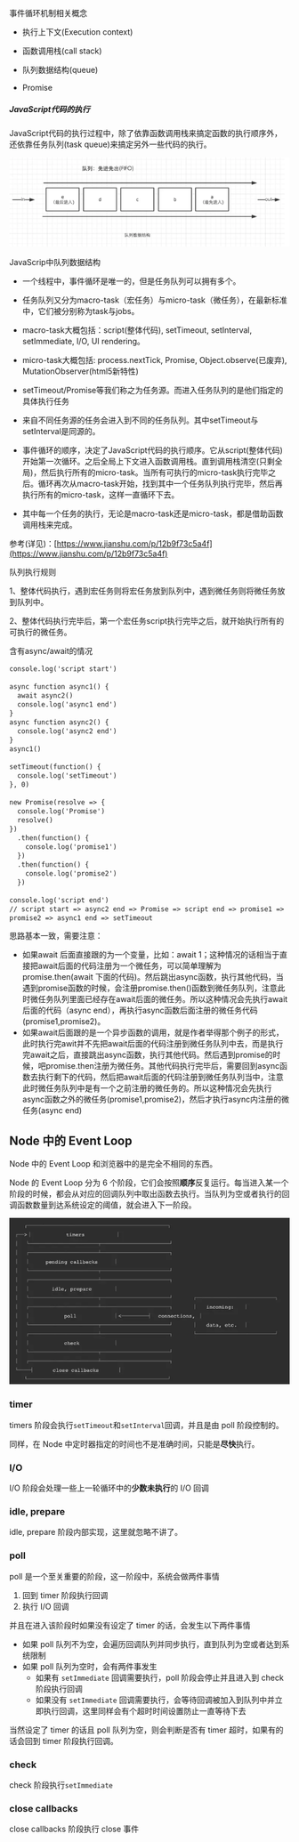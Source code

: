事件循环机制相关概念

* 执行上下文\(Execution context\)

* 函数调用栈\(call stack\)

* 队列数据结构\(queue\)

* Promise

##### JavaScript代码的执行

JavaScript代码的执行过程中，除了依靠函数调用栈来搞定函数的执行顺序外，还依靠任务队列\(task queue\)来搞定另外一些代码的执行。

![](/assets/import.png)

JavaScrip中队列数据结构

* 一个线程中，事件循环是唯一的，但是任务队列可以拥有多个。
* 任务队列又分为macro-task（宏任务）与micro-task（微任务），在最新标准中，它们被分别称为task与jobs。
* macro-task大概包括：script\(整体代码\), setTimeout, setInterval, setImmediate, I/O, UI rendering。
* micro-task大概包括: process.nextTick, Promise, Object.observe\(已废弃\), MutationObserver\(html5新特性\)
* setTimeout/Promise等我们称之为任务源。而进入任务队列的是他们指定的具体执行任务
* 来自不同任务源的任务会进入到不同的任务队列。其中setTimeout与setInterval是同源的。
* 事件循环的顺序，决定了JavaScript代码的执行顺序。它从script\(整体代码\)开始第一次循环。之后全局上下文进入函数调用栈。直到调用栈清空\(只剩全局\)，然后执行所有的micro-task。当所有可执行的micro-task执行完毕之后。循环再次从macro-task开始，找到其中一个任务队列执行完毕，然后再执行所有的micro-task，这样一直循环下去。

* 其中每一个任务的执行，无论是macro-task还是micro-task，都是借助函数调用栈来完成。



参考\(详见\)：[https://www.jianshu.com/p/12b9f73c5a4f](https://www.jianshu.com/p/12b9f73c5a4f)

队列执行规则

1、整体代码执行，遇到宏任务则将宏任务放到队列中，遇到微任务则将微任务放到队列中。

2、整体代码执行完毕后，第一个宏任务script执行完毕之后，就开始执行所有的可执行的微任务。

含有async/await的情况

```
console.log('script start')

async function async1() {
  await async2()
  console.log('async1 end')
}
async function async2() {
  console.log('async2 end')
}
async1()

setTimeout(function() {
  console.log('setTimeout')
}, 0)

new Promise(resolve => {
  console.log('Promise')
  resolve()
})
  .then(function() {
    console.log('promise1')
  })
  .then(function() {
    console.log('promise2')
  })

console.log('script end')
// script start => async2 end => Promise => script end => promise1 => promise2 => async1 end => setTimeout
```

思路基本一致，需要注意：

* 如果await 后面直接跟的为一个变量，比如：await 1；这种情况的话相当于直接把await后面的代码注册为一个微任务，可以简单理解为promise.then\(await 下面的代码\)。然后跳出async函数，执行其他代码，当遇到promise函数的时候，会注册promise.then\(\)函数到微任务队列，注意此时微任务队列里面已经存在await后面的微任务。所以这种情况会先执行await后面的代码（async end），再执行async函数后面注册的微任务代码\(promise1,promise2\)。 
* 如果await后面跟的是一个异步函数的调用，就是作者举得那个例子的形式，此时执行完awit并不先把await后面的代码注册到微任务队列中去，而是执行完await之后，直接跳出async函数，执行其他代码。然后遇到promise的时候，吧promise.then注册为微任务。其他代码执行完毕后，需要回到async函数去执行剩下的代码，然后把await后面的代码注册到微任务队列当中，注意此时微任务队列中是有一个之前注册的微任务的。所以这种情况会先执行async函数之外的微任务\(promise1,promise2\)，然后才执行async内注册的微任务\(async end\)

## Node 中的 Event Loop

Node 中的 Event Loop 和浏览器中的是完全不相同的东西。

Node 的 Event Loop 分为 6 个阶段，它们会按照**顺序**反复运行。每当进入某一个阶段的时候，都会从对应的回调队列中取出函数去执行。当队列为空或者执行的回调函数数量到达系统设定的阈值，就会进入下一阶段。

![](/assets/nodeEventLoop.png)

### timer

timers 阶段会执行`setTimeout`和`setInterval`回调，并且是由 poll 阶段控制的。

同样，在 Node 中定时器指定的时间也不是准确时间，只能是**尽快**执行。

### I/O

I/O 阶段会处理一些上一轮循环中的**少数未执行**的 I/O 回调

### idle, prepare

idle, prepare 阶段内部实现，这里就忽略不讲了。

### poll

poll 是一个至关重要的阶段，这一阶段中，系统会做两件事情

1. 回到 timer 阶段执行回调
2. 执行 I/O 回调

并且在进入该阶段时如果没有设定了 timer 的话，会发生以下两件事情

* 如果 poll 队列不为空，会遍历回调队列并同步执行，直到队列为空或者达到系统限制
* 如果 poll 队列为空时，会有两件事发生
  * 如果有
    `setImmediate`
    回调需要执行，poll 阶段会停止并且进入到 check 阶段执行回调
  * 如果没有
    `setImmediate`
    回调需要执行，会等待回调被加入到队列中并立即执行回调，这里同样会有个超时时间设置防止一直等待下去

当然设定了 timer 的话且 poll 队列为空，则会判断是否有 timer 超时，如果有的话会回到 timer 阶段执行回调。

### check

check 阶段执行`setImmediate`

### close callbacks

close callbacks 阶段执行 close 事件

